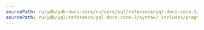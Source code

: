 ```yaml
---
sourcePath: ru/ydb/ydb-docs-core/ru/core/yql/reference/yql-docs-core-2/syntax/_includes/pragma/issue_protos.md
sourcePath: ru/ydb/yql/reference/yql-docs-core-2/syntax/_includes/pragma/issue_protos.md
---
```

